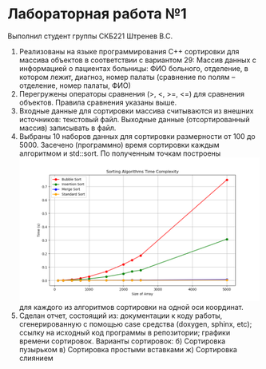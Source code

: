 # Лабораторная работа №1
Выполнил студент группы СКБ221 Штренев В.С.
1) Реализованы на языке программирования C++ сортировки для массива объектов в соответствии с вариантом 29:
 Массив данных с информацией о пациентах больницы: ФИО  больного, отделение, в котором лежит, диагноз, номер палаты (сравнение по полям – отделение, номер палаты, ФИО)
2) Перегружены операторы сравнения (>, <, >=, <=) для сравнения  объектов. Правила сравнения указаны выше.
3) Входные данные для сортировки массива считываются из внешних источников: текстовый файл. Выходные данные (отсортированный массив) записывать в файл.
4) Выбраны 10 наборов данных для сортировки размерности от 100 до 5000. Засечено (программно) время сортировки каждым алгоритмом и std::sort. По полученным точкам построены ![График зависимости времени сортировки от размера выборки](https://github.com/thunder9029/MP_LR_1/blob/main/PlotSorts.png) для каждого из алгоритмов сортировки на одной оси координат.
5) Сделан отчет, состоящий из:
документации к коду работы, сгенерированную с помощью case средства (doxygen, sphinx, etc);
ссылку на исходный код программы в репозитории;
графики времени сортировок. 
Варианты сортировок: 
б) Сортировка пузырьком 
в) Сортировка простыми вставками
ж) Сортировка слиянием
